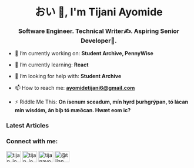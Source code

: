 <h1 align="center">おい 👋, I'm Tijani Ayomide</h1>
<h3 align="center">Software Engineer. Technical Writer✍️. Aspiring Senior Developer🥑.</h3>

- 🔭 I’m currently working on: **Student Archive, PennyWise**

- 🌱 I’m currently learning: **React**

- 🤝 I’m looking for help with: **Student Archive**

- 📫 How to reach me: **ayomidetijani6@gmail.com**

- ⚡ Riddle Me This:  **On ísenum sceadum, mín hyrd þurhgrýpan, tó lácan mín wísdóm, án biþ tó mæðcan. Hwæt eom ic?**

### Latest Articles
<!-- BLOG-POST-LIST:START -->
<!-- BLOG-POST-LIST:END -->

<h3 align="left">Connect with me:</h3>
<p align="left">
<a href="https://dev.to/tijan_io" target="blank"><img align="center" src="https://raw.githubusercontent.com/rahuldkjain/github-profile-readme-generator/master/src/images/icons/Social/devto.svg" alt="tijan_io" height="30" width="40" /></a>
<a href="https://twitter.com/tijan_io" target="blank"><img align="center" src="https://raw.githubusercontent.com/rahuldkjain/github-profile-readme-generator/master/src/images/icons/Social/twitter.svg" alt="tijan_io" height="30" width="40" /></a>
<a href="https://linkedin.com/in/tijanayo" target="blank"><img align="center" src="https://raw.githubusercontent.com/rahuldkjain/github-profile-readme-generator/master/src/images/icons/Social/linked-in-alt.svg" alt="tijanayo" height="30" width="40" /></a>
<a href="https://hashnode.com/@tijan" target="blank"><img align="center" src="https://raw.githubusercontent.com/rahuldkjain/github-profile-readme-generator/master/src/images/icons/Social/hashnode.svg" alt="@tijan" height="30" width="40" /></a>
</p>